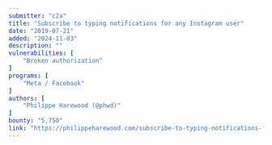 ```yaml
---
submitter: "c2a"
title: "Subscribe to typing notifications for any Instagram user"
date: "2019-07-21"
added: "2024-11-03"
description: ""
vulnerabilities: [
    "Broken authorization"
]
programs: [
    "Meta / Facebook"
]
authors: [
    "Philippe Harewood (@phwd)"
]
bounty: "5,750"
link: "https://philippeharewood.com/subscribe-to-typing-notifications-for-any-instagram-user/"
---
```




